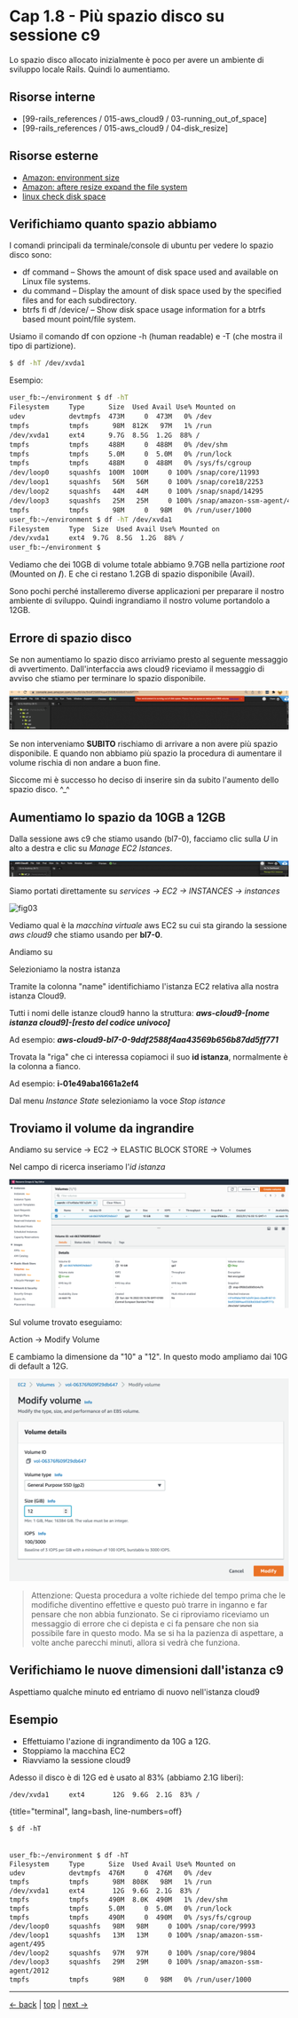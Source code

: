 # <a name="top"></a> Cap 1.8 - Più spazio disco su sessione c9

Lo spazio disco allocato inizialmente è poco per avere un ambiente di sviluppo locale Rails.
Quindi lo aumentiamo.



## Risorse interne

- [99-rails_references / 015-aws_cloud9 / 03-running_out_of_space]
- [99-rails_references / 015-aws_cloud9 / 04-disk_resize]



## Risorse esterne

- [Amazon: environment size](https://docs.aws.amazon.com/cloud9/latest/user-guide/move-environment.html#move-environment-resize)
- [Amazon: aftere resize expand the file system](https://docs.aws.amazon.com/AWSEC2/latest/UserGuide/recognize-expanded-volume-linux.html)
- [linux check disk space](https://www.cyberciti.biz/faq/linux-check-disk-space-command/)



## Verifichiamo quanto spazio abbiamo
I comandi principali da terminale/console di ubuntu per vedere lo spazio disco sono:

- df command – Shows the amount of disk space used and available on Linux file systems.
- du command – Display the amount of disk space used by the specified files and for each subdirectory.
- btrfs fi df /device/ – Show disk space usage information for a btrfs based mount point/file system.

Usiamo il comando df con opzione -h (human readable) e -T (che mostra il tipo di partizione).

```bash
$ df -hT /dev/xvda1
```

Esempio:

```bash
user_fb:~/environment $ df -hT
Filesystem     Type      Size  Used Avail Use% Mounted on
udev           devtmpfs  473M     0  473M   0% /dev
tmpfs          tmpfs      98M  812K   97M   1% /run
/dev/xvda1     ext4      9.7G  8.5G  1.2G  88% /
tmpfs          tmpfs     488M     0  488M   0% /dev/shm
tmpfs          tmpfs     5.0M     0  5.0M   0% /run/lock
tmpfs          tmpfs     488M     0  488M   0% /sys/fs/cgroup
/dev/loop0     squashfs  100M  100M     0 100% /snap/core/11993
/dev/loop1     squashfs   56M   56M     0 100% /snap/core18/2253
/dev/loop2     squashfs   44M   44M     0 100% /snap/snapd/14295
/dev/loop3     squashfs   25M   25M     0 100% /snap/amazon-ssm-agent/4046
tmpfs          tmpfs      98M     0   98M   0% /run/user/1000
user_fb:~/environment $ df -hT /dev/xvda1
Filesystem     Type  Size  Used Avail Use% Mounted on
/dev/xvda1     ext4  9.7G  8.5G  1.2G  88% /
user_fb:~/environment $ 
```

Vediamo che dei 10GB di volume totale abbiamo 9.7GB nella partizione *root* (Mounted on **/**).
E che ci restano 1.2GB di spazio disponibile (Avail).

Sono pochi perché installeremo diverse applicazioni per preparare il nostro ambiente di sviluppo.
Quindi ingrandiamo il nostro volume portandolo a 12GB.



## Errore di spazio disco

Se non aumentiamo lo spazio disco arriviamo presto al seguente messaggio di avvertimento.
Dall'interfaccia aws cloud9 riceviamo il messaggio di avviso che stiamo per terminare lo spazio disponibile.

![fig01](https://github.com/flaviobordonidev/leanpubabrandnewcms/blob/master/01-base/01-new_app/04_fig01-aws_c9_running_out_of_space.png)

Se non interveniamo **SUBITO** rischiamo di arrivare a non avere più spazio disponibile.
E quando non abbiamo più spazio la procedura di aumentare il volume rischia di non andare a buon fine.

Siccome mi è successo ho deciso di inserire sin da subito l'aumento dello spazio disco. ^_^




## Aumentiamo lo spazio da 10GB a 12GB

Dalla sessione aws c9 che stiamo usando (bl7-0), facciamo clic sulla *U* in alto a destra e clic su *Manage EC2 Istances*.

![fig02](https://github.com/flaviobordonidev/leanpubabrandnewcms/blob/master/01-base/01-new_app/04_fig02-aws_c9_manage_ec2.png)

Siamo portati direttamente su *services -> EC2 -> INSTANCES -> instances*

![fig03](https://github.com/flaviobordonidev/leanpubabrandnewcms/blob/master/01-base/01-new_app/09_fig03-aws_EC2_instance.png)


Vediamo qual è la *macchina virtuale* aws EC2 su cui sta girando la sessione *aws cloud9* che stiamo usando per **bl7-0**. 

Andiamo su 

Selezioniamo la nostra istanza

Tramite la colonna "name" identifichiamo l'istanza EC2 relativa alla nostra istanza Cloud9.

Tutti i nomi delle istanze cloud9 hanno la struttura: ***aws-cloud9-[nome istanza cloud9]-[resto del codice univoco]***

Ad esempio: ***aws-cloud9-bl7-0-9ddf2588f4aa43569b656b87dd5ff771***

Trovata la "riga" che ci interessa copiamoci il suo **id istanza**, normalmente è la colonna a fianco.

Ad esempio: **i-01e49aba1661a2ef4**


Dal menu *Instance State* selezioniamo la voce *Stop istance*


## Troviamo il volume da ingrandire


Andiamo su service -> EC2 -> ELASTIC BLOCK STORE -> Volumes

Nel campo di ricerca inseriamo l'*id istanza* 

![fig03](https://github.com/flaviobordonidev/leanpubabrandnewcms/blob/master/01-base/01-new_app/09_fig03-aws_EC2_elastic_block_store_volumes.png)

Sul volume trovato eseguiamo:

Action -> Modify Volume

E cambiamo la dimensione da "10" a "12". In questo modo ampliamo dai 10G di default a 12G.

![fig04](https://github.com/flaviobordonidev/leanpubabrandnewcms/blob/master/01-base/01-new_app/09_fig04-aws_EC2_resize_volume.png)

> Attenzione:
> Questa procedura a volte richiede del tempo prima che le modifiche diventino effettive e questo può trarre in inganno e far pensare che non abbia funzionato. 
> Se ci riproviamo riceviamo un messaggio di errore che ci depista e ci fa pensare che non sia possibile fare in questo modo. 
> Ma se si ha la pazienza di aspettare, a volte anche parecchi minuti, allora si vedrà che funziona.



## Verifichiamo le nuove dimensioni dall'istanza c9

Aspettiamo qualche minuto ed entriamo di nuovo nell'istanza cloud9



## Esempio

* Effettuiamo l'azione di ingrandimento da 10G a 12G.
* Stoppiamo la macchina EC2 
* Riavviamo la sessione cloud9

Adesso il disco è di 12G ed è usato al 83% (abbiamo 2.1G liberi):

```
/dev/xvda1     ext4       12G  9.6G  2.1G  83% /
```


{title="terminal", lang=bash, line-numbers=off}
```
$ df -hT


user_fb:~/environment $ df -hT
Filesystem     Type      Size  Used Avail Use% Mounted on
udev           devtmpfs  476M     0  476M   0% /dev
tmpfs          tmpfs      98M  808K   98M   1% /run
/dev/xvda1     ext4       12G  9.6G  2.1G  83% /
tmpfs          tmpfs     490M  8.0K  490M   1% /dev/shm
tmpfs          tmpfs     5.0M     0  5.0M   0% /run/lock
tmpfs          tmpfs     490M     0  490M   0% /sys/fs/cgroup
/dev/loop0     squashfs   98M   98M     0 100% /snap/core/9993
/dev/loop1     squashfs   13M   13M     0 100% /snap/amazon-ssm-agent/495
/dev/loop2     squashfs   97M   97M     0 100% /snap/core/9804
/dev/loop3     squashfs   29M   29M     0 100% /snap/amazon-ssm-agent/2012
tmpfs          tmpfs      98M     0   98M   0% /run/user/1000
```





---

[<- back](https://github.com/flaviobordonidev/leanpubabrandnewcms/blob/master/01-base/01-new_app/08-gemfile_ruby_version)
 | [top](#top) |
[next ->](https://github.com/flaviobordonidev/leanpubabrandnewcms/blob/master/01-base/02-git/01-git_story.md)
